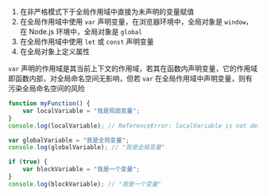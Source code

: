 1. 在非严格模式下于全局作用域中直接为未声明的变量赋值
2. 在全局作用域中使用 `var` 声明变量，在浏览器环境中，全局对象是 `window`，在 Node.js 环境中，全局对象是 `global`
3. 在全局作用域中使用 `let` 或 `const` 声明变量
4. 在全局对象上定义属性

`var` 声明的作用域是其当前上下文的作用域，若其在函数内声明变量，它的作用域即函数内部，对全局命名空间无影响，但若 `var` 在全局作用域中声明变量，则有污染全局命名空间的风险

```js
function myFunction() {
    var localVariable = "我是局部变量";
}
console.log(localVariable); // ReferenceError: localVariable is not defined

var globalVariable = "我是全局变量";
console.log(globalVariable); // "我是全局变量"

if (true) {
    var blockVariable = "我是一个变量";
}
console.log(blockVariable); // "我是一个变量"
```

	

